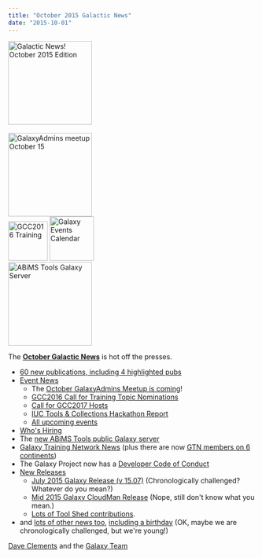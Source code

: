 ```yaml
---
title: "October 2015 Galactic News"
date: "2015-10-01"
---
```

<div class='right'>
<a href='/galaxy-updates/2015-10/'><img src="/src/images/galaxy-logos/GalaxyNews.png" alt="Galactic News! October 2015 Edition" width=170 /></a><br /><br />
<a href='/galaxy-updates/2015-10/#october-galaxyadmins-meetup'><img src="/src/images/logos/GalaxyAdmins.png" alt="GalaxyAdmins meetup October 15" width="170" /></a><br />
<a href='/galaxy-updates/2015-10/#gcc2016-call-for-training-topic-nominations'><img src="/src/events/gcc2016/GCC2016TrainingLogo400.png" alt="GCC2016 Training" width="80" /></a>
<a href='/galaxy-updates/2015-10/#upcoming-events'><img src="/src/images/logos/GalxyEventsCalThumb.png" alt="Galaxy Events Calendar" width="90" /></a><br />
<a href='/galaxy-updates/2015-10/#new-public-galaxy-servers'><img src="/src/images/logos/ABiMSLogo.png" alt="ABiMS Tools Galaxy Server" width="170" /></a>
</div>

The **[October Galactic News](/galaxy-updates/2015-10/)** is hot off the presses.
* [60 new publications, including 4 highlighted pubs](/galaxy-updates/2015-10/#new-papers)
* [Event News](/galaxy-updates/2015-10/#events)
  * The [October GalaxyAdmins Meetup is coming](/galaxy-updates/2015-10/#october-galaxyadmins-meetup)!
  * [GCC2016 Call for Training Topic Nominations](/galaxy-updates/2015-10/#gcc2016-call-for-training-topic-nominations)
  * [Call for GCC2017 Hosts](/galaxy-updates/2015-10/#call-for-gcc2017-hosts)
  * [IUC Tools & Collections Hackathon Report](/galaxy-updates/2015-10/#iuc-tools--collections-hackathon-report)
  * [All upcoming events](/galaxy-updates/2015-10/#upcoming-events)
* [Who's Hiring](/galaxy-updates/2015-10/#whos-hiring)
* The [new ABiMS Tools public Galaxy server](/galaxy-updates/2015-10/#new-public-galaxy-servers)
* [Galaxy Training Network News](/galaxy-updates/2015-10/#galaxy-training-network-news) (plus there are now [GTN members on 6 continents](/galaxy-updates/2015-10/#galaxy-community-hubs))
* The Galaxy Project now has a [Developer Code of Conduct](/galaxy-updates/2015-10/#galaxy-developer-code-of-conduct)
* [New Releases](/galaxy-updates/2015-10/#releases)
  * [July 2015 Galaxy Release (v 15.07)](/galaxy-updates/2015-10/#july-2015-galaxy-release-v-1507) (Chronologically challenged?  Whatever do you mean?)
  * [Mid 2015 Galaxy CloudMan Release](/galaxy-updates/2015-10/#mid-2015-galaxy-cloudman-release) (Nope, still don't know what you mean.)
  * [Lots of Tool Shed contributions](/toolshed/contributions/2015-09/).
* and [lots of other news too](/galaxy-updates/2015-10/#other-news), [including a birthday](/galaxy-updates/2015-10/#galaxy-turns-10) (OK, maybe we are chronologically challenged, but we're young!)

[Dave Clements](/people/dave-clements/) and the [Galaxy Team](/galaxy-team/)
